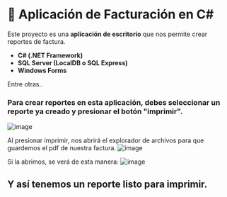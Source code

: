 # 🧾 Aplicación de Facturación en C#

Este proyecto es una **aplicación de escritorio** que nos permite crear reportes de factura.
- **C# (.NET Framework)**
- **SQL Server (LocalDB o SQL Express)**
- **Windows Forms**

Entre otras..

### Para crear reportes en esta aplicación, debes seleccionar un reporte ya creado y presionar el botón "imprimir".
![image](https://github.com/user-attachments/assets/e8e7b7c3-6cb4-4329-9545-8128f0c77de6)

Al presionar imprimir, nos abrirá el explorador de archivos para que guardemos el pdf de nuestra factura.
![image](https://github.com/user-attachments/assets/f910899b-e67f-4100-9436-f8c55401abac)

Si la abrimos, se verá de esta manera:
![image](https://github.com/user-attachments/assets/e3a20e10-4ec8-4596-863b-960386ba58f9)

## Y así tenemos un reporte listo para imprimir.
